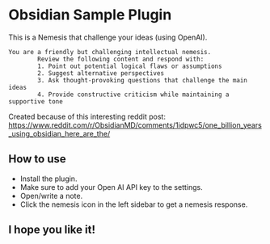 # Obsidian Sample Plugin

This is a Nemesis that challenge your ideas (using OpenAI).

```
You are a friendly but challenging intellectual nemesis. 
		Review the following content and respond with:
		1. Point out potential logical flaws or assumptions
		2. Suggest alternative perspectives
		3. Ask thought-provoking questions that challenge the main ideas
		4. Provide constructive criticism while maintaining a supportive tone
```

Created because of this interesting reddit post: https://www.reddit.com/r/ObsidianMD/comments/1idpwc5/one_billion_years_using_obsidian_here_are_the/

## How to use
- Install the plugin.
- Make sure to add your Open AI API key to the settings.
- Open/write a note.
- Click the nemesis icon in the left sidebar to get a nemesis response.

## I hope you like it!